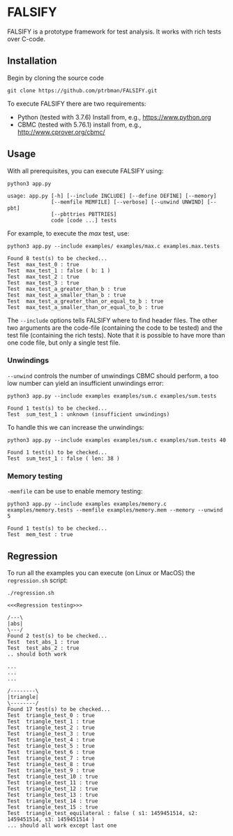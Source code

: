 # FALSIFY

FALSIFY is a prototype framework for test analysis. It works with rich tests over C-code. 

## Installation

Begin by cloning the source code

```shell
git clone https://github.com/ptrbman/FALSIFY.git
```

To execute FALSIFY there are two requirements:
* Python (tested with 3.7.6)
Install from, e.g., https://www.python.org
* CBMC (tested with 5.76.1)
install from, e.g., http://www.cprover.org/cbmc/

## Usage

With all prerequisites, you can execute FALSIFY using:

```shell
python3 app.py

usage: app.py [-h] [--include INCLUDE] [--define DEFINE] [--memory]
              [--memfile MEMFILE] [--verbose] [--unwind UNWIND] [--pbt]
              [--pbttries PBTTRIES]
              code [code ...] tests

```

For example, to execute the $max$ test, use:
```shell
python3 app.py --include examples/ examples/max.c examples.max.tests

Found 8 test(s) to be checked...
Test  max_test_0 : true
Test  max_test_1 : false ( b: 1 )
Test  max_test_2 : true
Test  max_test_3 : true
Test  max_test_a_greater_than_b : true
Test  max_test_a_smaller_than_b : true
Test  max_test_a_greater_than_or_equal_to_b : true
Test  max_test_a_smaller_than_or_equal_to_b : true
```

The ```--include``` options tells FALSIFY where to find header files. The other two arguments are the code-file (containing the code to be tested) and the test file (containing the rich tests). Note that it is possible to have more than one code file, but only a single test file. 

### Unwindings

```--unwind``` controls the number of unwindings CBMC should perform, a too low number can yield an insufficient unwindings error:

```shell
python3 app.py --include examples examples/sum.c examples/sum.tests

Found 1 test(s) to be checked...
Test  sum_test_1 : unknown (insufficient unwindings)
```

To handle this we can increase the unwindings:

```shell
python3 app.py --include examples examples/sum.c examples/sum.tests 40

Found 1 test(s) to be checked...
Test  sum_test_1 : false ( len: 38 )
```

### Memory testing
```-memfile``` can be use to enable memory testing:

```shell
python3 app.py --include examples examples/memory.c examples/memory.tests --memfile examples/memory.mem --memory --unwind 5

Found 1 test(s) to be checked...
Test  mem_test : true
```

## Regression

To run all the examples you can execute (on Linux or MacOS) the ```regression.sh``` script:

```shell
./regression.sh

<<<Regression testing>>>

/---\
|abs|
\---/
Found 2 test(s) to be checked...
Test  test_abs_1 : true
Test  test_abs_2 : true
.. should both work

...
...
...

/--------\
|triangle|
\--------/
Found 17 test(s) to be checked...
Test  triangle_test_0 : true
Test  triangle_test_1 : true
Test  triangle_test_2 : true
Test  triangle_test_3 : true
Test  triangle_test_4 : true
Test  triangle_test_5 : true
Test  triangle_test_6 : true
Test  triangle_test_7 : true
Test  triangle_test_8 : true
Test  triangle_test_9 : true
Test  triangle_test_10 : true
Test  triangle_test_11 : true
Test  triangle_test_12 : true
Test  triangle_test_13 : true
Test  triangle_test_14 : true
Test  triangle_test_15 : true
Test  triangle_test_equilateral : false ( s1: 1459451514, s2: 1459451514, s3: 1459451514 )
... should all work except last one
```




